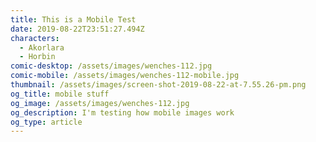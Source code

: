 ```yaml
---
title: This is a Mobile Test
date: 2019-08-22T23:51:27.494Z
characters:
  - Akorlara
  - Horbin
comic-desktop: /assets/images/wenches-112.jpg
comic-mobile: /assets/images/wenches-112-mobile.jpg
thumbnail: /assets/images/screen-shot-2019-08-22-at-7.55.26-pm.png
og_title: mobile stuff
og_image: /assets/images/wenches-112.jpg
og_description: I'm testing how mobile images work
og_type: article
---
```


